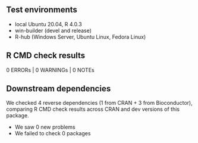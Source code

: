 ## Test environments

* local Ubuntu 20.04, R 4.0.3
* win-builder (devel and release)
* R-hub (Windows Server, Ubuntu Linux, Fedora Linux)

## R CMD check results

0 ERRORs | 0 WARNINGs | 0 NOTEs
  
## Downstream dependencies

We checked 4 reverse dependencies (1 from CRAN + 3 from Bioconductor), comparing R CMD check results across CRAN and dev versions of this package.

 * We saw 0 new problems
 * We failed to check 0 packages

